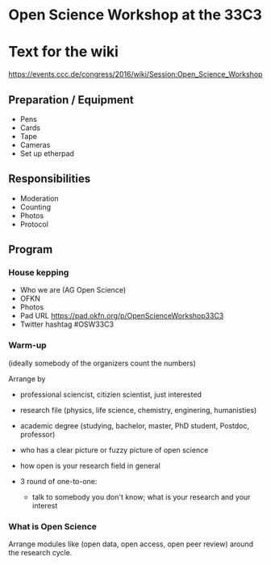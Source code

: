 # Open Science Workshop at the 33C3

# Text for the wiki

https://events.ccc.de/congress/2016/wiki/Session:Open_Science_Workshop

## Preparation / Equipment

- Pens
- Cards
- Tape
- Cameras
- Set up etherpad

## Responsibilities

- Moderation
- Counting
- Photos
- Protocol

## Program

### House kepping


- Who we are (AG Open Science)
- OFKN
- Photos
- Pad URL https://pad.okfn.org/p/OpenScienceWorkshop33C3
- Twitter hashtag #OSW33C3

### Warm-up 

(ideally somebody of the organizers count the numbers)

Arrange by
- professional sciencist, citizien scientist, just interested
- research file (physics, life science, chemistry, enginering, humanisties)
- academic degree (studying, bachelor, master, PhD student, Postdoc, professor)
- who has a clear picture or fuzzy picture of open science
- how open is your research field in general

- 3 round of one-to-one:
  - talk to somebody you don't know; what is your research and your interest

### What is Open Science

Arrange modules like (open data, open access, open peer review) around
the research cycle.